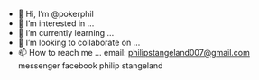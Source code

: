 - 👋 Hi, I’m @pokerphil
- 👀 I’m interested in ...
- 🌱 I’m currently learning ...
- 💞️ I’m looking to collaborate on ...
- 📫 How to reach me ...
email: philipstangeland007@gmail.com messenger facebook philip stangeland 
<!---
pokerphil/pokerphil is a ✨ special ✨ repository because its `README.md` (this file) appears on your GitHub profile.
You can click the Preview link to take a look at your changes.
---> 
